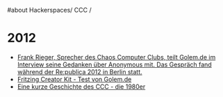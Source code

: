 #about Hackerspaces/ CCC / 

# 2012
- [Frank Rieger, Sprecher des Chaos Computer Clubs, teilt Golem.de im Interview seine Gedanken über Anonymous mit. Das Gespräch fand während der Re:publica 2012 in Berlin statt.](https://www.youtube.com/watch?v=9LB0Kfy-mGg)
- [Fritzing Creator Kit - Test von Golem.de](https://www.youtube.com/watch?v=ftiNTgitYE8)
- [Eine kurze Geschichte des CCC - die 1980er](https://www.youtube.com/watch?v=9BmPUCgUNYU)

